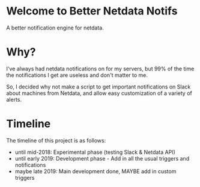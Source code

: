 # Welcome to Better Netdata Notifs
A better notification engine for netdata.

# Why?
I've always had netdata notifications on for my servers, but 99% of the time the notifications I get are useless and don't matter to me.

So, I decided why not make a script to get important notifications on Slack about machines from Netdata, and allow easy customization of a variety of alerts.

# Timeline
The timeline of this project is as follows:
* until mid-2018: Experimental phase (testing Slack & Netdata API)
* until early 2019: Development phase - Add in all the usual triggers and notifications
* maybe late 2019: Main development done, MAYBE add in custom triggers
